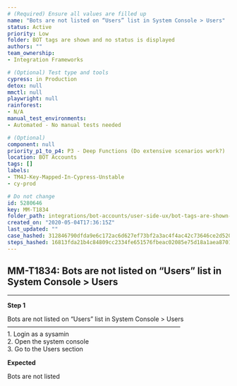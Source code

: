 ```yaml
---
# (Required) Ensure all values are filled up
name: "Bots are not listed on “Users” list in System Console > Users"
status: Active
priority: Low
folder: BOT tags are shown and no status is displayed
authors: ""
team_ownership: 
- Integration Frameworks

# (Optional) Test type and tools
cypress: in Production
detox: null
mmctl: null
playwright: null
rainforest: 
- N/A
manual_test_environments: 
- Automated - No manual tests needed

# (Optional)
component: null
priority_p1_to_p4: P3 - Deep Functions (Do extensive scenarios work?)
location: BOT Accounts
tags: []
labels: 
- TM4J-Key-Mapped-In-Cypress-Unstable
- cy-prod

# Do not change
id: 5280646
key: MM-T1834
folder_path: integrations/bot-accounts/user-side-ux/bot-tags-are-shown-and-no-status-is-displayed
created_on: "2020-05-04T17:36:15Z"
last_updated: ""
case_hashed: 312846790dfda9e6c172ac6d627ef73bf2a3ac4f4ac42c73646ce2d5203a39b0e784107aa140bb8402704246e84e529a
steps_hashed: 16813fda21b4c84809cc2334fe651576fbeac02085e75d18a1aea8701439250e3920eae81fe8bbfb871b8b86b343b385
---
```


## MM-T1834: Bots are not listed on “Users” list in System Console > Users

---

**Step 1**

Bots are not listed on “Users” list in System Console > Users\
————————————————————————————\
1\. Login as a sysamin\
2\. Open the system console\
3\. Go to the Users section

**Expected**

Bots are not listed
